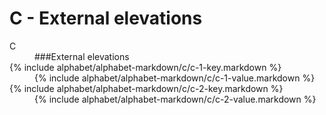 <div data-role="collapsible" data-inset="false">
	<h1>C - External elevations</h1>


<dl>

<dt class="alphabet-table-key-two">
<div markdown="1" >
C
</div>
</dt>
<dd class="alphabet-table-value">
<div markdown="1">
###External elevations
</div>
</dd>

<dt markdown="1">
{% include alphabet/alphabet-markdown/c/c-1-key.markdown %}
</dt>
<dd>
<div markdown="1">
{% include alphabet/alphabet-markdown/c/c-1-value.markdown %}
</div>
</dd>

<dt markdown="1">
{% include alphabet/alphabet-markdown/c/c-2-key.markdown %}
</dt>
<dd>
<div markdown="1">
{% include alphabet/alphabet-markdown/c/c-2-value.markdown %}
</div>
</dd>

</dl>

</div>